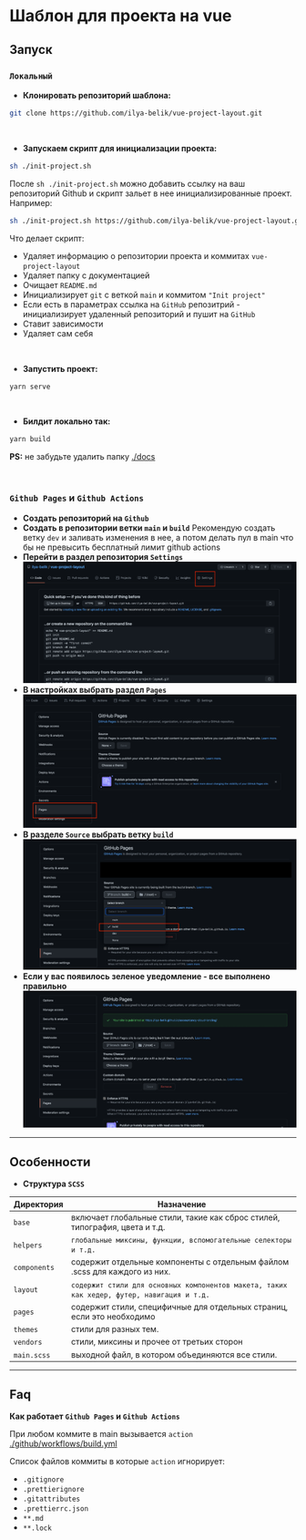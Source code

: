 # Шаблон для проекта на vue

## Запуск

### `Локальный`

- **Клонировать репозиторий шаблона:**

```bash
git clone https://github.com/ilya-belik/vue-project-layout.git
```

<br />

- **Запускаем скрипт для инициализации проекта:**

```bash
sh ./init-project.sh
```

После `sh ./init-project.sh` можно добавить ссылку на ваш репозиторий Github и скрипт зальет в нее
инициализированные проект. Например:

```bash
sh ./init-project.sh https://github.com/ilya-belik/vue-project-layout.git
```

Что делает скрипт:

- Удаляет информацию о репозитории проекта и коммитах `vue-project-layout`
- Удаляет папку с документацией
- Очищает `README.md`
- Инициализирует `git` c веткой `main` и коммитом `"Init project"`
- Если есть в параметрах ссылка на `GitHub` репозитрий - инициализирует удаленный репозиторий и
  пушит на `GitHub`
- Ставит зависимости
- Удаляет сам себя

<br />

- **Запустить проект:**

```bash
yarn serve
```

<br />

- **Билдит локально так:**

```bash
yarn build
```

**PS:** не забудьте удалить папку [./docs](./docs)

<br />

### `Github Pages` и `Github Actions`

- **Создать репозиторий на `Github`**
- **Создать в репозитории ветки `main` и `build`** Рекомендую создать ветку `dev` и заливать
  изменения в нее, а потом делать пул в main что бы не превысить бесплатный лимит github actions
- **Перейти в раздел репозитория `Settings`** ![Settings](./docs/settings.png)
- **В настройках выбрать раздел `Pages`** ![Pages](./docs/pages.png)
- **В разделе `Source` выбрать ветку `build`** ![Source](./docs/build.png)
- **Если у вас появилось зеленое уведомление - все выполнено правильно**
  ![Notify](./docs/notify.png)

---

## Особенности

- **Структура `SCSS`**

| Директория   | Назначение                                                                                 |
| ------------ | ------------------------------------------------------------------------------------------ |
| `base`       | включает глобальные стили, такие как сброс стилей, типография, цвета и т.д.                |
| `helpers`    | `глобальные миксины, функции, вспомогательные селекторы и т.д.`                            |
| `components` | содержит отдельные компоненты с отдельным файлом .scss для каждого из них.                 |
| `layout`     | `содержит стили для основных компонентов макета, таких как хедер, футер, навигация и т.д.` |
| `pages`      | содержит стили, специфичные для отдельных страниц, если это необходимо                     |
| `themes`     | стили для разных тем.                                                                      |
| `vendors`    | стили, миксины и прочее от третьих сторон                                                  |
| `main.scss`  | выходной файл, в котором объединяются все стили.                                           |

---

## Faq

**Как работает `Github Pages` и `Github Actions`**

При любом коммите в main вызывается `action`
[./github/workflows/build.yml](./github/workflows/build.yml)

Список файлов коммиты в которые `action` игнорирует:

- `.gitignore`
- `.prettierignore`
- `.gitattributes`
- `.prettierrc.json`
- `**.md`
- `**.lock`
